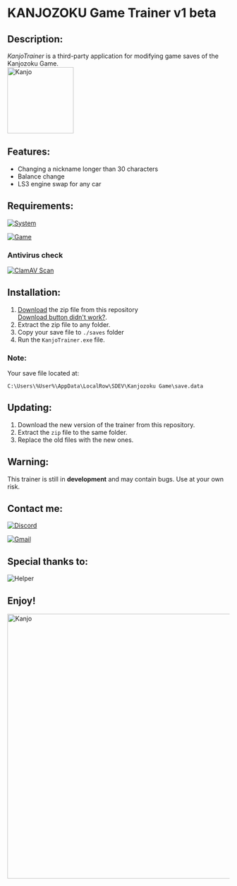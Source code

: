 # KANJOZOKU Game Trainer v1 beta

## Description:

*KanjoTrainer* is a third-party application for modifying game saves of the Kanjozoku Game.
<br>
<img src="https://s1.hostingkartinok.com/uploads/images/2024/07/24882870b0ffa633937e2d0b563571a5.png" alt="Kanjo" width="150"/>

## Features:
- Changing a nickname longer than 30 characters
- Balance change
- LS3 engine swap for any car

## Requirements:
[![System](https://img.shields.io/badge/System-Windows_10_64bit-blue)](https://www.microsoft.com/en-us/software-download/windows10ISO)

[![Game](https://img.shields.io/badge/Kanjozoku_Game-Latest_version-green?style=plastic&logo=steam)](https://store.steampowered.com/app/2073470/Kanjozoku_Game__Online_Street_Racing__Drift/)

### Antivirus check
[![ClamAV Scan](https://github.com/1LAE/KanjoTrainer/actions/workflows/clamav.yml/badge.svg)](https://github.com/1LAE/KanjoTrainer/actions/runs/10027744000/job/27713798634)

## Installation:
1. [Download](https://github.com/1LAE/KanjoTrainer/archive/refs/heads/main.zip) the zip file from this repository 
    <br>[Download button didn't work?](https://docs.github.com/en/repositories/working-with-files/using-files/downloading-source-code-archives#downloading-source-code-archives-from-the-repository-view).
2. Extract the zip file to any folder.
3. Copy your save file to `./saves` folder
4. Run the `KanjoTrainer.exe` file.


### Note: 
Your save file located at: 
~~~
C:\Users\%User%\AppData\LocalRow\SDEV\Kanjozoku Game\save.data
~~~

## Updating:
1. Download the new version of the trainer from this repository.
2. Extract the `zip` file to the same folder.
3. Replace the old files with the new ones.


## Warning:
This trainer is still in **development** and may contain bugs. Use at your own risk.

## Contact me:
[![Discord](https://img.shields.io/badge/Discord-ILAE-red?style=plastic&logo=discord)](https://discordapp.com/users/693473943742316544)

[![Gmail](https://img.shields.io/badge/Gmail-ILAE-red?style=plastic&logo=gmail)](mailto:kanjotrainer@gmail.com?subject=Kanjozoku%20Game%20Trainer)
<!-- [<img src="https://i.redd.it/o3wqv82oqup91.png" alt="Discord" width="30" />](https://discord.com) <span style="color:Blue">**ilae_0**</span>  -->



## Special thanks to:
<!-- <span style="color:Blue">**Davai**</span> - For helping me with the project. -->
![Helper](https://img.shields.io/badge/Helping_and_testing-Davai-blue)

## Enjoy!
<img src="https://shared.akamai.steamstatic.com/store_item_assets/steam/apps/2073470/capsule_616x353.jpg?t=1720445343" alt="Kanjo" width="600"/>